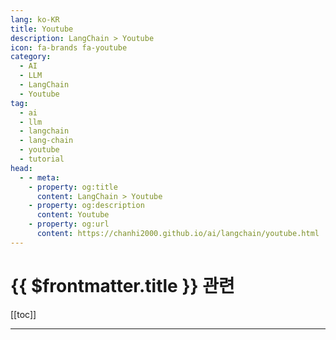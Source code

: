 ```yaml
---
lang: ko-KR
title: Youtube
description: LangChain > Youtube
icon: fa-brands fa-youtube
category: 
  - AI
  - LLM
  - LangChain
  - Youtube
tag: 
  - ai
  - llm
  - langchain
  - lang-chain
  - youtube
  - tutorial
head:
  - - meta:
    - property: og:title
      content: LangChain > Youtube
    - property: og:description
      content: Youtube
    - property: og:url
      content: https://chanhi2000.github.io/ai/langchain/youtube.html
---
```


# {{ $frontmatter.title }} 관련

[[toc]]

---

<MyYouTubeItems jsonName="yu-alejandro_ao" /><!-- Alejandro AO - Software & Ai -->
<MyYouTubeItems jsonName="yu-deployingai" /><!-- Deploying AI -->
<MyYouTubeItems jsonName="yu-samwitteveenai" /><!-- Sam Witteveen -->
<MyYouTubeItems jsonName="yu-devlearnllm" /><!-- LLMs for Devs -->
<MyYouTubeItems jsonName="yu-jj362choi" /><!-- 옥탑방개발자 -->

<TagLinks />